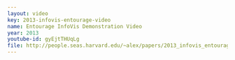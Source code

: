 ```yaml
---
layout: video
key: 2013-infovis-entourage-video
name: Entourage InfoVis Demonstration Video
year: 2013
youtube-id: gyEjtTHUqLg
file: http://people.seas.harvard.edu/~alex/papers/2013_infovis_entourage.mp4
---
```

